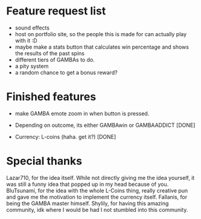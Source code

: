 # Feature request list
 

- sound effects
- host on portfolio site, so the people this is made for can actually play with it :D
- maybe make a stats button that calculates win percentage and shows the results of the past spins
- different tiers of GAMBAs to do.
- a pity system
- a random chance to get a bonus reward?


# Finished features
- make GAMBA emote zoom in when button is pressed.
- Depending on outcome, its either GAMBAwin or GAMBAADDICT [DONE]


- Currency: L-coins (haha. get it?) [DONE]  

# Special thanks
Lazar710, for the idea itself. While not directly giving me the idea yourself, it was still a funny idea that popped up in my head because of you.
BluTsunami, for the idea with the whole L-Coins thing, really creative pun and gave me the motivation to implement the currency itself.
Fallanis, for being the GAMBA master himself.
Shylily, for having this amazing community, idk where I would be had I not stumbled into this community.
